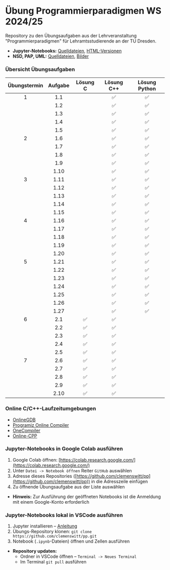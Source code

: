 # Übung Programmierparadigmen WS 2024/25

Repository zu den Übungsaufgaben aus der Lehrveranstaltung "Programmierparadigmen" für Lehramtsstudierende an der TU Dresden.

- **Jupyter-Notebooks:** [Quelldateien](https://github.com/clemenswitt/pp/tree/main/Notebooks), [HTML-Versionen](https://github.com/clemenswitt/pp/tree/main/HTML)
- **NSD, PAP, UML:** [Quelldateien](https://github.com/clemenswitt/pp/tree/main/Assets/Struktogramme), [Bilder](https://github.com/clemenswitt/pp/tree/main/Assets/Export)

### Übersicht Übungsaufgaben

| Übungstermin | Aufgabe | Lösung C  | Lösung C++ | Lösung Python |
|:------------:|:-------:|:---------:|:----------:|:-------------:|
|      1       |   1.1   |           |     ✅      |       ✅       |
|              |   1.2   |           |     ✅      |       ✅       |
|              |   1.3   |           |     ✅      |       ✅       |
|              |   1.4   |           |     ✅      |       ✅       |
|              |   1.5   |           |     ✅      |       ✅       |
|      2       |   1.6   |           |     ✅      |       ✅       |
|              |   1.7   |           |     ✅      |       ✅       |
|              |   1.8   |           |     ✅      |       ✅       |
|              |   1.9   |           |     ✅      |       ✅       |
|              |  1.10   |           |     ✅      |       ✅       |
|      3       |  1.11   |           |     ✅      |       ✅       |
|              |  1.12   |           |     ✅      |       ✅       |
|              |  1.13   |           |     ✅      |       ✅       |
|              |  1.14   |           |     ✅      |       ✅       |
|              |  1.15   |           |     ✅      |       ✅       |
|      4       |  1.16   |           |     ✅      |       ✅       |
|              |  1.17   |           |     ✅      |       ✅       |
|              |  1.18   |           |     ✅      |       ✅       |
|              |  1.19   |           |     ✅      |       ✅       |
|              |  1.20   |           |     ✅      |       ✅       |
|      5       |  1.21   |           |     ✅      |       ✅       |
|              |  1.22   |           |     ✅      |       ✅       |
|              |  1.23   |           |     ✅      |       ✅       |
|              |  1.24   |           |     ✅      |       ✅       |
|              |  1.25   |           |     ✅      |       ✅       |
|              |  1.26   |           |     ✅      |       ✅       |
|              |  1.27   |           |     ✅      |       ✅       |
|      6       |   2.1   |     ✅    |     ✅      |               |
|              |   2.2   |     ✅    |     ✅      |               |
|              |   2.3   |     ✅    |     ✅      |               |
|              |   2.4   |     ✅    |     ✅      |               |
|              |   2.5   |     ✅    |     ✅      |               |
|      7       |   2.6   |     ✅    |     ✅      |               |
|              |   2.7   |     ✅    |     ✅      |               |
|              |   2.8   |     ✅    |     ✅      |               |
|              |   2.9   |     ✅    |     ✅      |               |
|              |  2.10   |     ✅    |     ✅      |               |

### Online C/C++-Laufzeitumgebungen
- [OnlineGDB](https://www.onlinegdb.com/online_c_compiler)
- [Programiz Online Compiler](https://www.programiz.com/cpp-programming/online-compiler)
- [OneCompiler](https://www.onecompiler.com/cpp)
- [Online-CPP](https://www.online-cpp.com/)

### Jupyter-Notebooks in Google Colab ausführen
1. Google Colab öffnen: [https://colab.research.google.com/](https://colab.research.google.com/)
2. Unter `Datei -> Notebook öffnen` Reiter `GitHub` auswählen
3. Adresse dieses Repositories ([https://github.com/clemenswitt/pp](https://github.com/clemenswitt/pp)) in die Adresszeile einfügen
4. Zu öffnende Übungsaufgabe aus der Liste auswählen
- **Hinweis:** Zur Ausführung der geöffneten Notebooks ist die Anmeldung mit einem Google-Konto erforderlich 

### Jupyter-Notebooks lokal in VSCode ausführen
1. Jupyter installieren – [Anleitung](https://www.youtube.com/watch?v=h1sAzPojKMg)
2. Übungs-Repository klonen: `git clone https://github.com/clemenswitt/pp.git`
3. Notebook (`.ipynb`-Dateien) öffnen und Zellen ausführen

- **Repository updaten:**
  - Ordner in VSCode öffnen – `Terminal -> Neues Terminal`
  - Im Terminal `git pull` ausführen